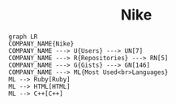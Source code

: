 <h1 align="center">Nike</h1>

```mermaid
graph LR
COMPANY_NAME{Nike}
COMPANY_NAME ---> U{Users} ---> UN[7]
COMPANY_NAME ---> R{Repositories} ---> RN[5]
COMPANY_NAME ---> G{Gists} ---> GN[146]
COMPANY_NAME ---> ML{Most Used<br>Languages}
ML --> Ruby[Ruby]
ML --> HTML[HTML]
ML --> C++[C++]
```
